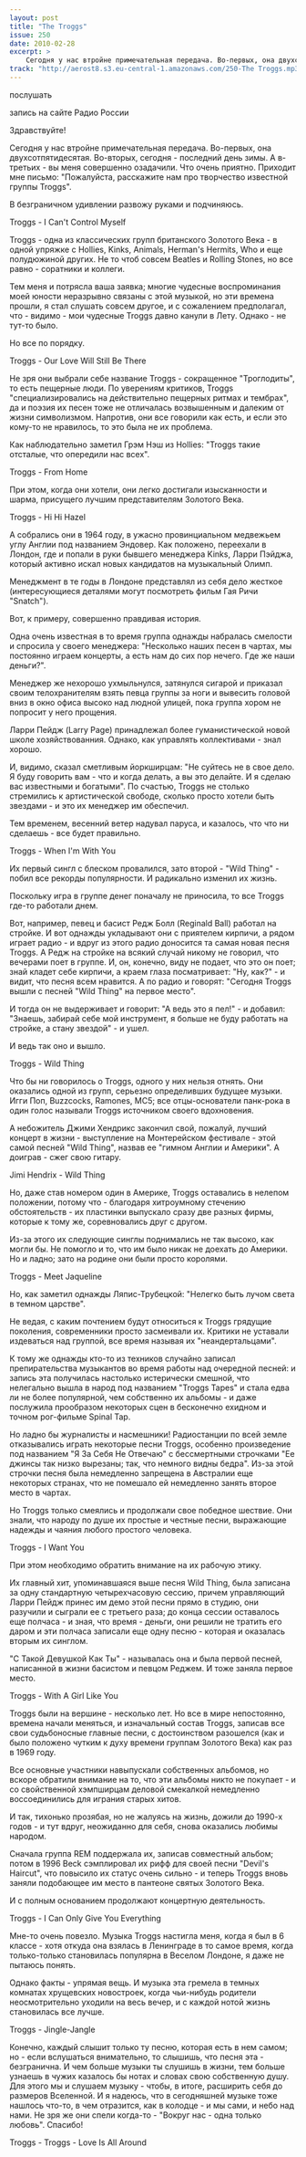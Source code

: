 ```yaml
---
layout: post
title: "The Troggs"
issue: 250
date: 2010-02-28
excerpt: >
    Сегодня у нас втройне примечательная передача. Во-первых, она двухсотпятидесятая. Во-вторых, сегодня - последний день зимы. А в-третьих - вы меня совершенно озадачили. Что очень приятно. Приходит мне письмо: "Пожалуйста, расскажите нам про творчество известной группы Troggs".
track: "http://aerost8.s3.eu-central-1.amazonaws.com/250-The Troggs.mp3"
---
```


послушать

запись на сайте Радио России

Здравствуйте!

Сегодня у нас втройне примечательная передача. Во-первых, она двухсотпятидесятая. Во-вторых, сегодня - последний день зимы. А в-третьих - вы меня совершенно озадачили. Что очень приятно. Приходит мне письмо: "Пожалуйста, расскажите нам про творчество известной группы Troggs".

В безграничном удивлении развожу руками и подчиняюсь.

Troggs - I Can't Control Myself

Troggs - одна из классических групп британского Золотого Века - в одной упряжке с Hollies, Kinks, Animals, Herman's Hermits, Who и еще полудюжиной других. Не то чтоб совсем Beatles и Rolling Stones, но все равно - соратники и коллеги.

Тем меня и потрясла ваша заявка; многие чудесные воспроминания моей юности неразрывно связаны с этой музыкой, но эти времена прошли, я стал слушать совсем другое, и с сожалением предполагал, что - видимо - мои чудесные Troggs давно канули в Лету. Однако - не тут-то было.

Но все по порядку.

Troggs - Our Love Will Still Be There

Не зря они выбрали себе название Troggs - сокращенное "Троглодиты", то есть пещерные люди. По уверениям критиков, Troggs "специализировались на действительно пещерных ритмах и тембрах", да и поэзия их песен тоже не отличалась возвышенным и далеким от жизни символизмом. Напротив, они все говорили как есть, и если это кому-то не нравилось, то это была не их проблема.

Как наблюдательно заметил Грэм Нэш из Hollies: "Troggs такие отсталые, что опередили нас всех".

Troggs - From Home

При этом, когда они хотели, они легко достигали изысканности и шарма, присущего лучшим представителям Золотого Века.

Troggs - Hi Hi Hazel

А собрались они в 1964 году, в ужасно провинциальном медвежьем углу Англии под названием Эндовер. Как положено, переехали в Лондон, где и попали в руки бывшего менеджера Kinks, Ларри Пэйджа, который активно искал новых кандидатов на музыкальный Олимп.

Менеджмент в те годы в Лондоне представлял из себя дело жесткое (интересующиеся деталями могут посмотреть фильм Гая Ричи "Snatch").

Вот, к примеру, совершенно правдивая история.

Одна очень известная в то время группа однажды набралась смелости и спросила у своего менеджера: "Несколько наших песен в чартах, мы постоянно играем концерты, а есть нам до сих пор нечего. Где же наши деньги?".

Менеджер же нехорошо ухмыльнулся, затянулся сигарой и приказал своим телохранителям взять певца группы за ноги и вывесить головой вниз в окно офиса высоко над людной улицей, пока группа хором не попросит у него прощения.

Ларри Пейдж (Larry Page) принадлежал более гуманистической новой школе хозяйствованния. Однако, как управлять коллективами - знал хорошо.

И, видимо, сказал сметливым йоркширцам: "Не суйтесь не в свое дело. Я буду говорить вам - что и когда делать, а вы это делайте. И я сделаю вас известными и богатыми". По счастью, Troggs не столько стремились к артистической свободе, сколько просто хотели быть звездами - и это их менеджер им обеспечил.

Тем временем, весенний ветер надувал паруса, и казалось, что что ни сделаешь - все будет правильно.

Troggs - When I'm With You

Их первый сингл с блеском провалился, зато второй - "Wild Thing" - побил все рекорды популярности. И радикально изменил их жизнь.

Поскольку игра в группе денег поначалу не приносила, то все Troggs где-то работали днем.

Вот, например, певец и басист Редж Болл (Reginald Ball) работал на стройке. И вот однажды укладывают они с приятелем кирпичи, а рядом играет радио - и вдруг из этого радио доносится та самая новая песня Troggs. А Редж на стройке на всякий случай никому не говорил, что вечерами поет в группе. И, он, конечно, виду не подает, что это он поет; знай кладет себе кирпичи, а краем глаза посматривает: "Ну, как?" - и видит, что песня всем нравится. А по радио и говорят: "Сегодня Troggs вышли с песней "Wild Thing" на первое место".

И тогда он не выдерживает и говорит: "А ведь это я пел!" - и добавил: "Знаешь, забирай себе мой инструмент, я больше не буду работать на стройке, а стану звездой" - и ушел.

И ведь так оно и вышло.

Troggs - Wild Thing

Что бы ни говорилось о Troggs, одного у них нельзя отнять. Они оказались одной из групп, серьезно определивших будущее музыки. Игги Поп, Buzzcocks, Ramones, MC5; все отцы-основатели панк-рока в один голос называли Troggs источником своего вдохновения.

А небожитель Джими Хендрикс закончил свой, пожалуй, лучший концерт в жизни - выступление на Монтерейском фестивале - этой самой песней "Wild Thing", назвав ее "гимном Англии и Америки". А доиграв - сжег свою гитару.

Jimi Hendrix - Wild Thing

Но, даже став номером один в Америке, Troggs оставались в нелепом положении, потому что - благодаря хитроумному стечению обстоятельств - их пластинки выпускало сразу две разных фирмы, которые к тому же, соревновались друг с другом.

Из-за этого их следующие синглы поднимались не так высоко, как могли бы. Не помогло и то, что им было никак не доехать до Америки. Но и ладно; зато на родине они были просто королями.

Troggs - Meet Jaqueline

Но, как заметил однажды Ляпис-Трубецкой: "Нелегко быть лучом света в темном царстве".

Не ведая, с каким почтением будут относиться к Troggs грядущие поколения, современники просто засмеивали их. Критики не уставали издеваться над группой, все время называя их "неандертальцами".

К тому же однажды кто-то из техников случайно записал препирательства музыкантов во время работы над очередной песней: и запись эта получилась настолько истерически смешной, что нелегально вышла в народ под названием "Troggs Tapes" и стала едва ли не более популярной, чем собственно их альбомы - и даже послужила прообразом некоторых сцен в бесконечно ехидном и точном рог-фильме Spinal Tap.

Но ладно бы журналисты и насмешники! Радиостанции по всей земле отказывались играть некоторые песни Troggs, особенно произведение под названием "Я За Себя Не Отвечаю" с бессмертными строчками "Ее джинсы так низко вырезаны; так, что немного видны бедра". Из-за этой строчки песня была немедленно запрещена в Австралии еще некоторых странах, что не помешало ей немедленно занять второе место в чартах.

Но Troggs только смеялись и продолжали свое победное шествие. Они знали, что народу по душе их простые и честные песни, выражающие надежды и чаяния любого простого человека.

Troggs - I Want You

При этом необходимо обратить внимание на их рабочую этику.

Их главный хит, упоминавшаяся выше песня Wild Thing, была записана за одну стандартную четырехчасовую сессию, причем управляющий Ларри Пейдж принес им демо этой песни прямо в студию, они разучили и сыграли ее с третьего раза; до конца сессии оставалось еще полчаса - и зная, что время - деньги, они решили не тратить его даром и эти полчаса записали еще одну песню - которая и оказалась вторым их синглом.

"С Такой Девушкой Как Ты" - называлась она и была первой песней, написанной в жизни басистом и певцом Реджем. И тоже заняла первое место.

Troggs - With A Girl Like You

Troggs были на вершине - несколько лет. Но все в мире непостоянно, времена начали меняться, и изначальный состав Troggs, записав все свои судьбоносные главные песни, с достоинством разошелся (как и было положено чутким к духу времени группам Золотого Века) как раз в 1969 году.

Все основные участники навыпускали собственных альбомов, но вскоре обратили внимание на то, что эти альбомы никто не покупает - и со свойственной хэмпширцам деловой смекалкой немедленно воссоединились для играния старых хитов.

И так, тихонько прозябая, но не жалуясь на жизнь, дожили до 1990-х годов - и тут вдруг, неожиданно для себя, снова оказались любимы народом.

Сначала группа REM поддержала их, записав совместный альбом; потом в 1996 Beck сэмплировал их рифф для своей песни "Devil's Haircut", что повысило их статус очень сильно - и теперь Troggs вновь заняли подобающее им место в пантеоне святых Золотого Века.

И с полным основанием продолжают концертную деятельность.

Troggs - I Can Only Give You Everything

Мне-то очень повезло. Музыка Troggs настигла меня, когда я был в 6 классе - хотя откуда она взялась в Ленинграде в то самое время, когда только-только становилась популярна в Веселом Лондоне, я даже не пытаюсь понять.

Однако факты - упрямая вещь. И музыка эта гремела в темных комнатах хрущевских новостроек, когда чьи-нибудь родители неосмотрительно уходили на весь вечер, и с каждой нотой жизнь становилась все лучше.

Troggs - Jingle-Jangle

Конечно, каждый слышит только ту песню, которая есть в нем самом; но - если вслушаться внимательно, то слышишь, что песня эта - безгранична. И чем больше музыки ты слушишь в жизни, тем больше узнаешь в чужих казалось бы нотах и словах свою собственную душу. Для этого мы и слушаем музыку - чтобы, в итоге, расширить себя до размеров Вселенной. И я надеюсь, что в сегодняшней музыке тоже нашлось что-то, в чем отразится, как в колодце - и мы сами, и небо над нами. Не зря же они спели когда-то - "Вокруг нас - одна только любовь". Спасибо!

Troggs - Troggs - Love Is All Around

